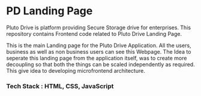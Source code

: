 # PD Landing Page

Pluto Drive is platform providing Secure Storage drive for enterprises. This repository contains Frontend code related to Pluto Drive Landing Page.

This is the main Landing page for the Pluto Drive Application. All the users, business as well as non business users can see this Webpage. The Idea to seperate this landing page from the application itself, was to create more decoupling so that both the things can be scaled independently as required. This give idea to developing microfrontend architecture.

### Tech Stack : HTML, CSS, JavaScript
